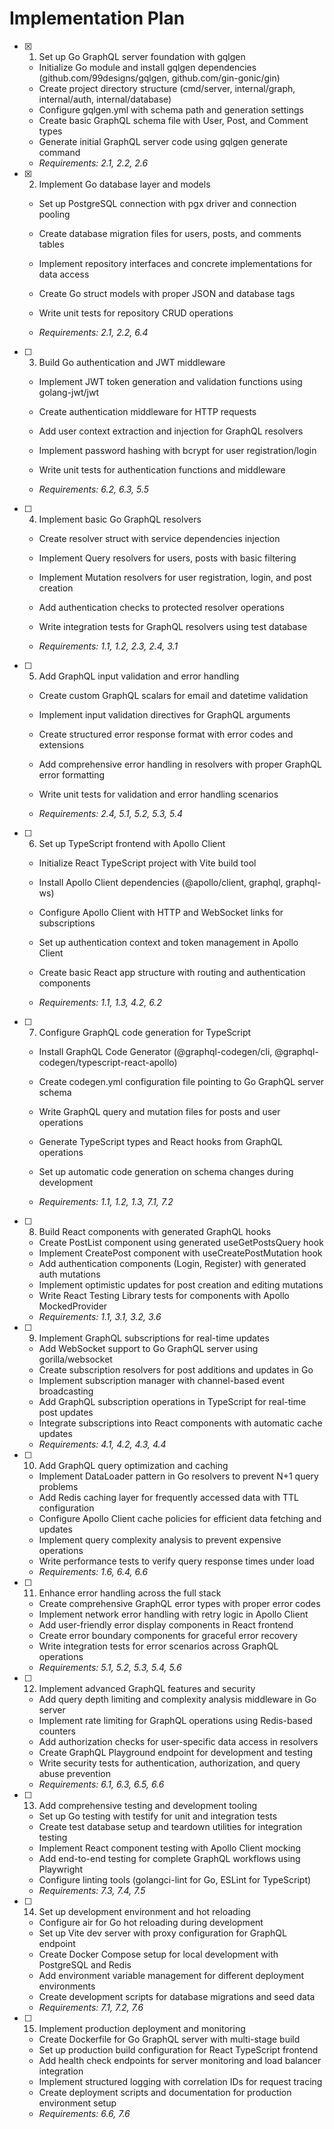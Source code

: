 # Implementation Plan

- [x] 1. Set up Go GraphQL server foundation with gqlgen



  - Initialize Go module and install gqlgen dependencies (github.com/99designs/gqlgen, github.com/gin-gonic/gin)
  - Create project directory structure (cmd/server, internal/graph, internal/auth, internal/database)
  - Configure gqlgen.yml with schema path and generation settings
  - Create basic GraphQL schema file with User, Post, and Comment types
  - Generate initial GraphQL server code using gqlgen generate command
  - _Requirements: 2.1, 2.2, 2.6_

- [x] 2. Implement Go database layer and models




  - Set up PostgreSQL connection with pgx driver and connection pooling
  - Create database migration files for users, posts, and comments tables
  - Implement repository interfaces and concrete implementations for data access
  - Create Go struct models with proper JSON and database tags
  - Write unit tests for repository CRUD operations



  - _Requirements: 2.1, 2.2, 6.4_

- [ ] 3. Build Go authentication and JWT middleware
  - Implement JWT token generation and validation functions using golang-jwt/jwt
  - Create authentication middleware for HTTP requests



  - Add user context extraction and injection for GraphQL resolvers
  - Implement password hashing with bcrypt for user registration/login
  - Write unit tests for authentication functions and middleware
  - _Requirements: 6.2, 6.3, 5.5_




- [ ] 4. Implement basic Go GraphQL resolvers
  - Create resolver struct with service dependencies injection
  - Implement Query resolvers for users, posts with basic filtering
  - Implement Mutation resolvers for user registration, login, and post creation
  - Add authentication checks to protected resolver operations





  - Write integration tests for GraphQL resolvers using test database
  - _Requirements: 1.1, 1.2, 2.3, 2.4, 3.1_




- [ ] 5. Add GraphQL input validation and error handling
  - Create custom GraphQL scalars for email and datetime validation
  - Implement input validation directives for GraphQL arguments
  - Create structured error response format with error codes and extensions
  - Add comprehensive error handling in resolvers with proper GraphQL error formatting



  - Write unit tests for validation and error handling scenarios
  - _Requirements: 2.4, 5.1, 5.2, 5.3, 5.4_

- [ ] 6. Set up TypeScript frontend with Apollo Client
  - Initialize React TypeScript project with Vite build tool



  - Install Apollo Client dependencies (@apollo/client, graphql, graphql-ws)
  - Configure Apollo Client with HTTP and WebSocket links for subscriptions
  - Set up authentication context and token management in Apollo Client
  - Create basic React app structure with routing and authentication components
  - _Requirements: 1.1, 1.3, 4.2, 6.2_



- [ ] 7. Configure GraphQL code generation for TypeScript
  - Install GraphQL Code Generator (@graphql-codegen/cli, @graphql-codegen/typescript-react-apollo)
  - Create codegen.yml configuration file pointing to Go GraphQL server schema
  - Write GraphQL query and mutation files for posts and user operations
  - Generate TypeScript types and React hooks from GraphQL operations


  - Set up automatic code generation on schema changes during development
  - _Requirements: 1.1, 1.2, 1.3, 7.1, 7.2_

- [ ] 8. Build React components with generated GraphQL hooks
  - Create PostList component using generated useGetPostsQuery hook
  - Implement CreatePost component with useCreatePostMutation hook
  - Add authentication components (Login, Register) with generated auth mutations
  - Implement optimistic updates for post creation and editing mutations
  - Write React Testing Library tests for components with Apollo MockedProvider
  - _Requirements: 1.1, 3.1, 3.2, 3.6_

- [ ] 9. Implement GraphQL subscriptions for real-time updates
  - Add WebSocket support to Go GraphQL server using gorilla/websocket
  - Create subscription resolvers for post additions and updates in Go
  - Implement subscription manager with channel-based event broadcasting
  - Add GraphQL subscription operations in TypeScript for real-time post updates
  - Integrate subscriptions into React components with automatic cache updates
  - _Requirements: 4.1, 4.2, 4.3, 4.4_

- [ ] 10. Add GraphQL query optimization and caching
  - Implement DataLoader pattern in Go resolvers to prevent N+1 query problems
  - Add Redis caching layer for frequently accessed data with TTL configuration
  - Configure Apollo Client cache policies for efficient data fetching and updates
  - Implement query complexity analysis to prevent expensive operations
  - Write performance tests to verify query response times under load
  - _Requirements: 1.6, 6.4, 6.6_

- [ ] 11. Enhance error handling across the full stack
  - Create comprehensive GraphQL error types with proper error codes
  - Implement network error handling with retry logic in Apollo Client
  - Add user-friendly error display components in React frontend
  - Create error boundary components for graceful error recovery
  - Write integration tests for error scenarios across GraphQL operations
  - _Requirements: 5.1, 5.2, 5.3, 5.4, 5.6_

- [ ] 12. Implement advanced GraphQL features and security
  - Add query depth limiting and complexity analysis middleware in Go server
  - Implement rate limiting for GraphQL operations using Redis-based counters
  - Add authorization checks for user-specific data access in resolvers
  - Create GraphQL Playground endpoint for development and testing
  - Write security tests for authentication, authorization, and query abuse prevention
  - _Requirements: 6.1, 6.3, 6.5, 6.6_

- [ ] 13. Add comprehensive testing and development tooling
  - Set up Go testing with testify for unit and integration tests
  - Create test database setup and teardown utilities for integration testing
  - Implement React component testing with Apollo Client mocking
  - Add end-to-end testing for complete GraphQL workflows using Playwright
  - Configure linting tools (golangci-lint for Go, ESLint for TypeScript)
  - _Requirements: 7.3, 7.4, 7.5_

- [ ] 14. Set up development environment and hot reloading
  - Configure air for Go hot reloading during development
  - Set up Vite dev server with proxy configuration for GraphQL endpoint
  - Create Docker Compose setup for local development with PostgreSQL and Redis
  - Add environment variable management for different deployment environments
  - Create development scripts for database migrations and seed data
  - _Requirements: 7.1, 7.2, 7.6_

- [ ] 15. Implement production deployment and monitoring
  - Create Dockerfile for Go GraphQL server with multi-stage build
  - Set up production build configuration for React TypeScript frontend
  - Add health check endpoints for server monitoring and load balancer integration
  - Implement structured logging with correlation IDs for request tracing
  - Create deployment scripts and documentation for production environment setup
  - _Requirements: 6.6, 7.6_